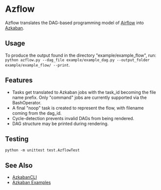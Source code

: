# Azflow #
Azflow translates the DAG-based programming model of [Airflow](https://github.com/apache/incubator-airflow) into [Azkaban](https://azkaban.github.io/).

## Usage ##
To produce the output found in the directory "example/example_flow", run:
`python azflow.py --dag_file example/example_dag.py --output_folder example/example_flow/ --print`.

## Features ##
* Tasks get translated to Azkaban jobs with the task_id becoming the file name prefix. Only "command" jobs are currently supported via the BashOperator.
* A final "noop" task is created to represent the flow, with filename coming from the dag_id.
* Cycle-detection prevents invalid DAGs from being rendered.
* DAG structure may be printed during rendering.

## Testing ##
`python -m unittest test.AzflowTest`

## See Also ##
* [AzkabanCLI](https://github.com/mtth/azkaban)
* [Azkaban Examples](https://github.com/joeharris76/azkaban_examples)